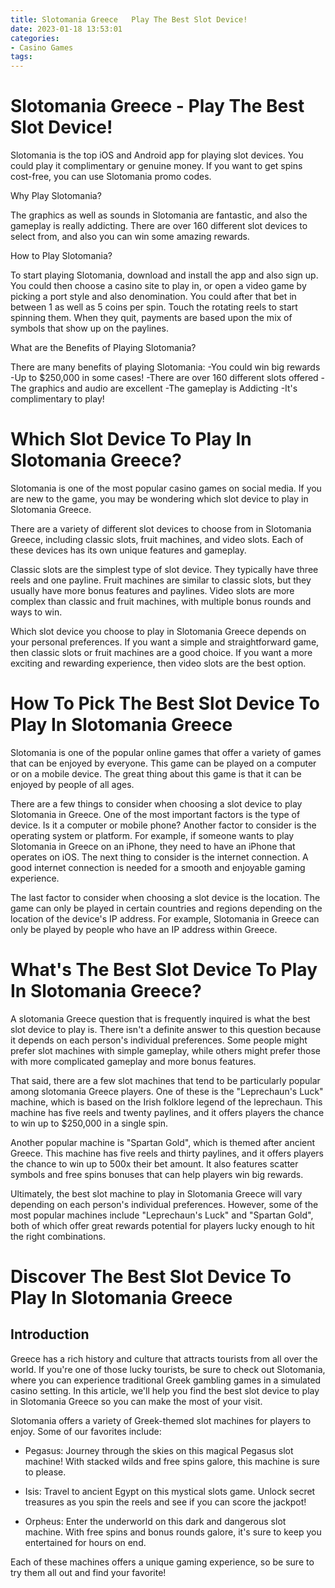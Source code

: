 ```yaml
---
title: Slotomania Greece   Play The Best Slot Device!
date: 2023-01-18 13:53:01
categories:
- Casino Games
tags:
---
```



#  Slotomania Greece - Play The Best Slot Device!

Slotomania is the top iOS and Android app for playing slot devices. You could play it complimentary or genuine money. If you want to get spins cost-free, you can use Slotomania promo codes.

Why Play Slotomania?

The graphics as well as sounds in Slotomania are fantastic, and also the gameplay is really addicting. There are over 160 different slot devices to select from, and also you can win some amazing rewards.

How to Play Slotomania?

To start playing Slotomania, download and install the app and also sign up. You could then choose a casino site to play in, or open a video game by picking a port style and also denomination. You could after that bet in between 1 as well as 5 coins per spin. Touch the rotating reels to start spinning them. When they quit, payments are based upon the mix of symbols that show up on the paylines.

What are the Benefits of Playing Slotomania?

There are many benefits of playing Slotomania: 
-You could win big rewards -Up to $250,000 in some cases! -There are over 160 different slots offered -The graphics and audio are excellent -The gameplay is Addicting -It's complimentary to play!

#  Which Slot Device To Play In Slotomania Greece?

Slotomania is one of the most popular casino games on social media. If you are new to the game, you may be wondering which slot device to play in Slotomania Greece.

There are a variety of different slot devices to choose from in Slotomania Greece, including classic slots, fruit machines, and video slots. Each of these devices has its own unique features and gameplay.

Classic slots are the simplest type of slot device. They typically have three reels and one payline. Fruit machines are similar to classic slots, but they usually have more bonus features and paylines. Video slots are more complex than classic and fruit machines, with multiple bonus rounds and ways to win.

Which slot device you choose to play in Slotomania Greece depends on your personal preferences. If you want a simple and straightforward game, then classic slots or fruit machines are a good choice. If you want a more exciting and rewarding experience, then video slots are the best option.

#  How To Pick The Best Slot Device To Play In Slotomania Greece 

 Slotomania is one of the popular online games that offer a variety of games that can be enjoyed by everyone. This game can be played on a computer or on a mobile device. The great thing about this game is that it can be enjoyed by people of all ages.

There are a few things to consider when choosing a slot device to play Slotomania in Greece. One of the most important factors is the type of device. Is it a computer or mobile phone? Another factor to consider is the operating system or platform. For example, if someone wants to play Slotomania in Greece on an iPhone, they need to have an iPhone that operates on iOS. The next thing to consider is the internet connection. A good internet connection is needed for a smooth and enjoyable gaming experience.

The last factor to consider when choosing a slot device is the location. The game can only be played in certain countries and regions depending on the location of the device's IP address. For example, Slotomania in Greece can only be played by people who have an IP address within Greece.

#  What's The Best Slot Device To Play In Slotomania Greece?

A slotomania Greece question that is frequently inquired is what the best slot device to play is. There isn't a definite answer to this question because it depends on each person's individual preferences. Some people might prefer slot machines with simple gameplay, while others might prefer those with more complicated gameplay and more bonus features.

That said, there are a few slot machines that tend to be particularly popular among slotomania Greece players. One of these is the "Leprechaun's Luck" machine, which is based on the Irish folklore legend of the leprechaun. This machine has five reels and twenty paylines, and it offers players the chance to win up to $250,000 in a single spin.

Another popular machine is "Spartan Gold", which is themed after ancient Greece. This machine has five reels and thirty paylines, and it offers players the chance to win up to 500x their bet amount. It also features scatter symbols and free spins bonuses that can help players win big rewards.

Ultimately, the best slot machine to play in Slotomania Greece will vary depending on each person's individual preferences. However, some of the most popular machines include "Leprechaun's Luck" and "Spartan Gold", both of which offer great rewards potential for players lucky enough to hit the right combinations.

#  Discover The Best Slot Device To Play In Slotomania Greece

## Introduction

Greece has a rich history and culture that attracts tourists from all over the world. If you're one of those lucky tourists, be sure to check out Slotomania, where you can experience traditional Greek gambling games in a simulated casino setting. In this article, we'll help you find the best slot device to play in Slotomania Greece so you can make the most of your visit.

Slotomania offers a variety of Greek-themed slot machines for players to enjoy. Some of our favorites include:

* Pegasus: Journey through the skies on this magical Pegasus slot machine! With stacked wilds and free spins galore, this machine is sure to please.

* Isis: Travel to ancient Egypt on this mystical slots game. Unlock secret treasures as you spin the reels and see if you can score the jackpot!

* Orpheus: Enter the underworld on this dark and dangerous slot machine. With free spins and bonus rounds galore, it's sure to keep you entertained for hours on end.

Each of these machines offers a unique gaming experience, so be sure to try them all out and find your favorite!